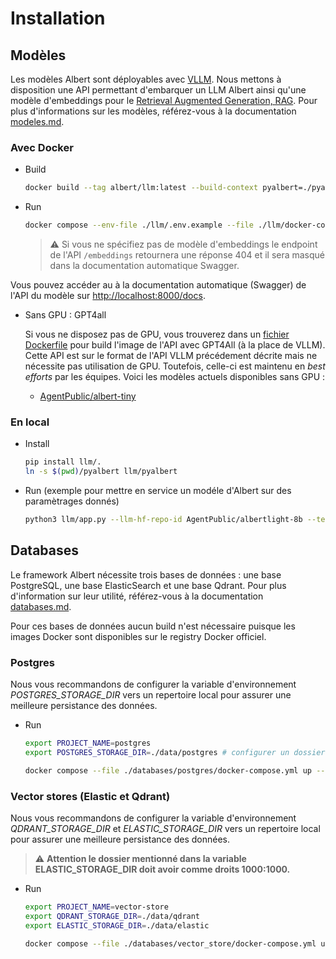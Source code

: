# Installation

## Modèles

Les modèles Albert sont déployables avec [VLLM](https://docs.vllm.ai/en/latest/). Nous mettons à disposition une API permettant d'embarquer un LLM Albert ainsi qu'une modèle d'embeddings pour le [Retrieval Augmented Generation, RAG](https://en.wikipedia.org/wiki/Prompt_engineering#Retrieval-augmented_generation). Pour plus d'informations sur les modèles, référez-vous à la documentation [modeles.md](./modeles.md).

### Avec Docker

* Build

    ```bash
    docker build --tag albert/llm:latest --build-context pyalbert=./pyalbert --file ./llm/Dockerfile ./llm
    ```

* Run

    ```bash
    docker compose --env-file ./llm/.env.example --file ./llm/docker-compose.yml up --detach
    ```

    >  ⚠️ Si vous ne spécifiez pas de modèle d'embeddings le endpoint de l'API `/embeddings` retournera une réponse 404 et il sera masqué dans la documentation automatique Swagger.

Vous pouvez accéder au à la documentation automatique (Swagger) de l'API du modèle sur [http://localhost:8000/docs](http://localhost:8000/docs).

* Sans GPU : GPT4all

    Si vous ne disposez pas de GPU, vous trouverez dans un [fichier Dockerfile](../contrib/gpt4all/Dockerfile) pour build l'image de l'API avec GPT4All (à la place de VLLM). Cette API est sur le format de l'API VLLM précédement décrite mais ne nécessite pas utilisation de GPU. Toutefois, celle-ci est maintenu en *best efforts* par les équipes. Voici les modèles actuels disponibles sans GPU :

    - [AgentPublic/albert-tiny](https://huggingface.co/AgentPublic/albert-tiny)


### En local

* Install
    ```bash
    pip install llm/.
    ln -s $(pwd)/pyalbert llm/pyalbert
    ```

* Run (exemple pour mettre en service un modéle d'Albert sur des paramètrages donnés)

    ```bash
    python3 llm/app.py --llm-hf-repo-id AgentPublic/albertlight-8b --tensor-parallel-size 1 --gpu-memory-utilization 0.4 --models-dir ~/_models --host 0.0.0.0 --port 8088
    ```


## Databases 

Le framework Albert nécessite trois bases de données : une base PostgreSQL, une base ElasticSearch et une base Qdrant. Pour plus d'information sur leur utilité, référez-vous à la documentation [databases.md](./databases.md).

Pour ces bases de données aucun build n'est nécessaire puisque les images Docker sont disponibles sur le registry Docker officiel.

### Postgres

Nous vous recommandons de configurer la variable d'environnement *POSTGRES_STORAGE_DIR* vers un repertoire local pour assurer une meilleure persistance des données.

* Run

    ```bash
    export PROJECT_NAME=postgres
    export POSTGRES_STORAGE_DIR=./data/postgres # configurer un dossier local

    docker compose --file ./databases/postgres/docker-compose.yml up --detach
    ```

### Vector stores (Elastic et Qdrant)

Nous vous recommandons de configurer la variable d'environnement *QDRANT_STORAGE_DIR* et *ELASTIC_STORAGE_DIR* vers un repertoire local pour assurer une meilleure persistance des données.

> ⚠️ **Attention le dossier mentionné dans la variable ELASTIC_STORAGE_DIR doit avoir comme droits 1000:1000.** 

* Run
    ```bash
    export PROJECT_NAME=vector-store
    export QDRANT_STORAGE_DIR=./data/qdrant
    export ELASTIC_STORAGE_DIR=./data/elastic

    docker compose --file ./databases/vector_store/docker-compose.yml up --detach
    ```
